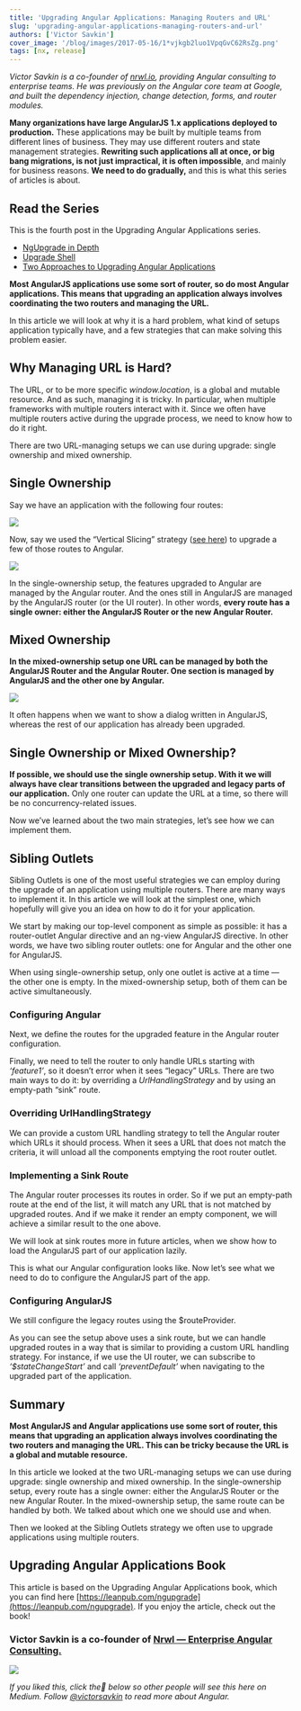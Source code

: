 ```yaml
---
title: 'Upgrading Angular Applications: Managing Routers and URL'
slug: 'upgrading-angular-applications-managing-routers-and-url'
authors: ['Victor Savkin']
cover_image: '/blog/images/2017-05-16/1*vjkgb2luo1VpqGvC62RsZg.png'
tags: [nx, release]
---
```


_Victor Savkin is a co-founder of_ [_nrwl.io_](https://goo.gl/v4nh0p)_, providing Angular consulting to enterprise teams. He was previously on the Angular core team at Google, and built the dependency injection, change detection, forms, and router modules._

**Many organizations have large AngularJS 1.x applications deployed to production.** These applications may be built by multiple teams from different lines of business. They may use different routers and state management strategies. **Rewriting such applications all at once, or big bang migrations, is not just impractical, it is often impossible**, and mainly for business reasons. **We need to do gradually,** and this is what this series of articles is about.

## Read the Series

This is the fourth post in the Upgrading Angular Applications series.

- [NgUpgrade in Depth](https://medium.com/ngupgrade-in-depth-436a52298a00)
- [Upgrade Shell](https://medium.com/upgrading-angular-applications-upgrade-shell-4d4f4a7e7f7b)
- [Two Approaches to Upgrading Angular Applications](https://medium.com/two-approaches-to-upgrading-angular-apps-6350b33384e3)

**Most AngularJS applications use some sort of router, so do most Angular applications. This means that upgrading an application always involves coordinating the two routers and managing the URL.**

In this article we will look at why it is a hard problem, what kind of setups application typically have, and a few strategies that can make solving this problem easier.

## Why Managing URL is Hard?

The URL, or to be more specific _window.location_, is a global and mutable resource. And as such, managing it is tricky. In particular, when multiple frameworks with multiple routers interact with it. Since we often have multiple routers active during the upgrade process, we need to know how to do it right.

There are two URL-managing setups we can use during upgrade: single ownership and mixed ownership.

## Single Ownership

Say we have an application with the following four routes:

![](/blog/images/2017-05-16/0*E_3xhNbIgEt-w04E.avif)

Now, say we used the “Vertical Slicing” strategy ([see here](https://medium.com/two-approaches-to-upgrading-angular-apps-6350b33384e3)) to upgrade a few of those routes to Angular.

![](/blog/images/2017-05-16/0*Mygyusx2bweTZk39.avif)

In the single-ownership setup, the features upgraded to Angular are managed by the Angular router. And the ones still in AngularJS are managed by the AngularJS router (or the UI router). In other words, **every route has a single owner: either the AngularJS Router or the new Angular Router.**

## Mixed Ownership

**In the mixed-ownership setup one URL can be managed by both the AngularJS Router and the Angular Router. One section is managed by AngularJS and the other one by Angular.**

![](/blog/images/2017-05-16/0*uLV1Vxfcz9naJKsI.avif)

It often happens when we want to show a dialog written in AngularJS, whereas the rest of our application has already been upgraded.

## Single Ownership or Mixed Ownership?

**If possible, we should use the single ownership setup. With it we will always have clear transitions between the upgraded and legacy parts of our application.** Only one router can update the URL at a time, so there will be no concurrency-related issues.

Now we’ve learned about the two main strategies, let’s see how we can implement them.

## Sibling Outlets

Sibling Outlets is one of the most useful strategies we can employ during the upgrade of an application using multiple routers. There are many ways to implement it. In this article we will look at the simplest one, which hopefully will give you an idea on how to do it for your application.

We start by making our top-level component as simple as possible: it has a router-outlet Angular directive and an ng-view AngularJS directive. In other words, we have two sibling router outlets: one for Angular and the other one for AngularJS.

When using single-ownership setup, only one outlet is active at a time — the other one is empty. In the mixed-ownership setup, both of them can be active simultaneously.

### Configuring Angular

Next, we define the routes for the upgraded feature in the Angular router configuration.

Finally, we need to tell the router to only handle URLs starting with _‘feature1’_, so it doesn’t error when it sees “legacy” URLs. There are two main ways to do it: by overriding a _UrlHandlingStrategy_ and by using an empty-path “sink” route.

### Overriding UrlHandlingStrategy

We can provide a custom URL handling strategy to tell the Angular router which URLs it should process. When it sees a URL that does not match the criteria, it will unload all the components emptying the root router outlet.

### Implementing a Sink Route

The Angular router processes its routes in order. So if we put an empty-path route at the end of the list, it will match any URL that is not matched by upgraded routes. And if we make it render an empty component, we will achieve a similar result to the one above.

We will look at sink routes more in future articles, when we show how to load the AngularJS part of our application lazily.

This is what our Angular configuration looks like. Now let’s see what we need to do to configure the AngularJS part of the app.

### Configuring AngularJS

We still configure the legacy routes using the $routeProvider.

As you can see the setup above uses a sink route, but we can handle upgraded routes in a way that is similar to providing a custom URL handling strategy. For instance, if we use the UI router, we can subscribe to _‘$stateChangeStart’_ and call _‘preventDefault’_ when navigating to the upgraded part of the application.

## Summary

**Most AngularJS and Angular applications use some sort of router, this means that upgrading an application always involves coordinating the two routers and managing the URL. This can be tricky because the URL is a global and mutable resource.**

In this article we looked at the two URL-managing setups we can use during upgrade: single ownership and mixed ownership. In the single-ownership setup, every route has a single owner: either the AngularJS Router or the new Angular Router. In the mixed-ownership setup, the same route can be handled by both. We talked about which one we should use and when.

Then we looked at the Sibling Outlets strategy we often use to upgrade applications using multiple routers.

## Upgrading Angular Applications Book

This article is based on the Upgrading Angular Applications book, which you can find here [https://leanpub.com/ngupgrade](https://leanpub.com/ngupgrade). If you enjoy the article, check out the book!

### Victor Savkin is a co-founder of [Nrwl — Enterprise Angular Consulting.](http://nrwl.io)

![](/blog/images/2017-05-16/1*s76h75v7CB7g4EuxVNaGkg.avif)

_If you liked this, click the💚 below so other people will see this here on Medium. Follow_ [_@victorsavkin_](http://twitter.com/victorsavkin) _to read more about Angular._

